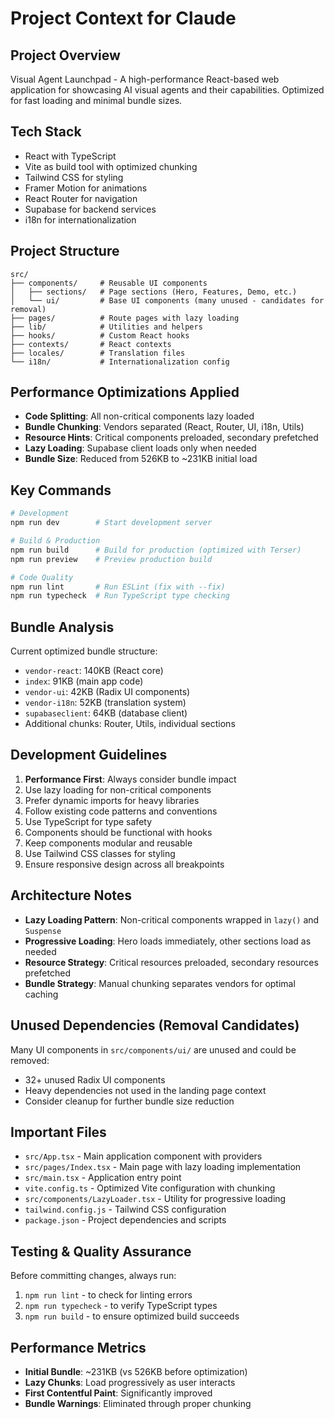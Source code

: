 # Project Context for Claude

## Project Overview
Visual Agent Launchpad - A high-performance React-based web application for showcasing AI visual agents and their capabilities. Optimized for fast loading and minimal bundle sizes.

## Tech Stack
- React with TypeScript
- Vite as build tool with optimized chunking
- Tailwind CSS for styling
- Framer Motion for animations
- React Router for navigation
- Supabase for backend services
- i18n for internationalization

## Project Structure
```
src/
├── components/     # Reusable UI components
│   ├── sections/   # Page sections (Hero, Features, Demo, etc.)
│   └── ui/         # Base UI components (many unused - candidates for removal)
├── pages/          # Route pages with lazy loading
├── lib/            # Utilities and helpers
├── hooks/          # Custom React hooks
├── contexts/       # React contexts
├── locales/        # Translation files
└── i18n/           # Internationalization config
```

## Performance Optimizations Applied
- **Code Splitting**: All non-critical components lazy loaded
- **Bundle Chunking**: Vendors separated (React, Router, UI, i18n, Utils)
- **Resource Hints**: Critical components preloaded, secondary prefetched  
- **Lazy Loading**: Supabase client loads only when needed
- **Bundle Size**: Reduced from 526KB to ~231KB initial load

## Key Commands
```bash
# Development
npm run dev        # Start development server

# Build & Production  
npm run build      # Build for production (optimized with Terser)
npm run preview    # Preview production build

# Code Quality
npm run lint       # Run ESLint (fix with --fix)
npm run typecheck  # Run TypeScript type checking
```

## Bundle Analysis
Current optimized bundle structure:
- `vendor-react`: 140KB (React core)
- `index`: 91KB (main app code)
- `vendor-ui`: 42KB (Radix UI components)
- `vendor-i18n`: 52KB (translation system)
- `supabaseclient`: 64KB (database client)
- Additional chunks: Router, Utils, individual sections

## Development Guidelines
1. **Performance First**: Always consider bundle impact
2. Use lazy loading for non-critical components
3. Prefer dynamic imports for heavy libraries
4. Follow existing code patterns and conventions
5. Use TypeScript for type safety
6. Components should be functional with hooks
7. Keep components modular and reusable
8. Use Tailwind CSS classes for styling
9. Ensure responsive design across all breakpoints

## Architecture Notes
- **Lazy Loading Pattern**: Non-critical components wrapped in `lazy()` and `Suspense`
- **Progressive Loading**: Hero loads immediately, other sections load as needed
- **Resource Strategy**: Critical resources preloaded, secondary resources prefetched
- **Bundle Strategy**: Manual chunking separates vendors for optimal caching

## Unused Dependencies (Removal Candidates)
Many UI components in `src/components/ui/` are unused and could be removed:
- 32+ unused Radix UI components
- Heavy dependencies not used in the landing page context
- Consider cleanup for further bundle size reduction

## Important Files
- `src/App.tsx` - Main application component with providers
- `src/pages/Index.tsx` - Main page with lazy loading implementation
- `src/main.tsx` - Application entry point
- `vite.config.ts` - Optimized Vite configuration with chunking
- `src/components/LazyLoader.tsx` - Utility for progressive loading
- `tailwind.config.js` - Tailwind CSS configuration
- `package.json` - Project dependencies and scripts

## Testing & Quality Assurance
Before committing changes, always run:
1. `npm run lint` - to check for linting errors
2. `npm run typecheck` - to verify TypeScript types  
3. `npm run build` - to ensure optimized build succeeds

## Performance Metrics
- **Initial Bundle**: ~231KB (vs 526KB before optimization)
- **Lazy Chunks**: Load progressively as user interacts
- **First Contentful Paint**: Significantly improved
- **Bundle Warnings**: Eliminated through proper chunking